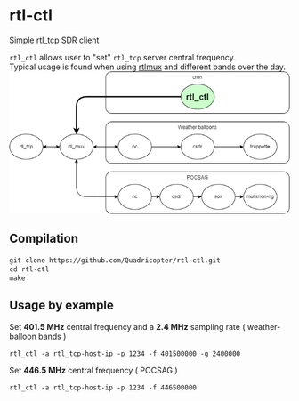 rtl-ctl
===
Simple rtl_tcp SDR client

`rtl_ctl` allows user to "set" `rtl_tcp` server central frequency.  
Typical usage is found when using [rtlmux](https://github.com/slepp/rtlmux) and different bands over the day.
![rtl_ctl Workflow](docs/workflow.png)

Compilation
--
```
git clone https://github.com/Quadricopter/rtl-ctl.git  
cd rtl-ctl  
make
```

Usage by example
--
Set **401.5 MHz** central frequency and a **2.4 MHz** sampling rate ( weather-balloon bands )  
```
rtl_ctl -a rtl_tcp-host-ip -p 1234 -f 401500000 -g 2400000
```
Set **446.5 MHz** central frequency ( POCSAG )  
```
rtl_ctl -a rtl_tcp-host-ip -p 1234 -f 446500000
```
